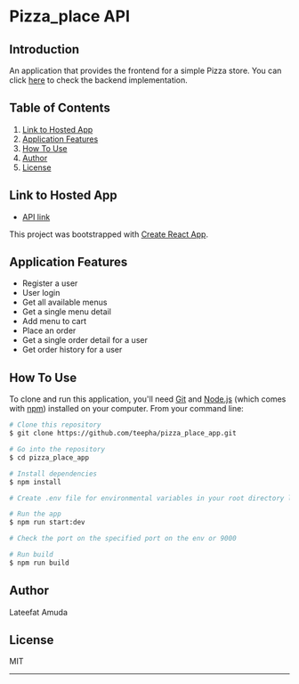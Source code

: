 # Pizza_place API

## Introduction

An application that provides the frontend for a simple Pizza store. You can click [here](https://github.com/teepha/pizza_place/) to check the backend implementation.

## Table of Contents

1. <a href="#hosted-app">Link to Hosted App</a>
2. <a href="#application-features">Application Features</a>
3. <a href="#how-to-use">How To Use</a>
4. <a href="#author">Author</a>
5. <a href="#license">License</a>

## Link to Hosted App

- [API link](https://pizzaplace-app.herokuapp.com/)

This project was bootstrapped with [Create React App](https://github.com/facebook/create-react-app).

## Application Features

- Register a user
- User login
- Get all available menus
- Get a single menu detail
- Add menu to cart
- Place an order
- Get a single order detail for a user
- Get order history for a user

## How To Use

To clone and run this application, you'll need [Git](https://git-scm.com) and [Node.js](https://nodejs.org/en/download/) (which comes with [npm](http://npmjs.com)) installed on your computer. From your command line:

```bash
# Clone this repository
$ git clone https://github.com/teepha/pizza_place_app.git

# Go into the repository
$ cd pizza_place_app

# Install dependencies
$ npm install

# Create .env file for environmental variables in your root directory like the sample.env file and provide the keys

# Run the app
$ npm run start:dev

# Check the port on the specified port on the env or 9000

# Run build
$ npm run build
```

## Author

Lateefat Amuda

## License

MIT

---
